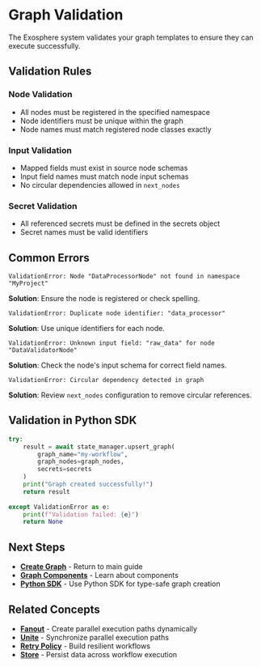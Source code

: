# Graph Validation

The Exosphere system validates your graph templates to ensure they can execute successfully.

## Validation Rules

### Node Validation
- All nodes must be registered in the specified namespace
- Node identifiers must be unique within the graph
- Node names must match registered node classes exactly

### Input Validation
- Mapped fields must exist in source node schemas
- Input field names must match node input schemas
- No circular dependencies allowed in `next_nodes`

### Secret Validation
- All referenced secrets must be defined in the secrets object
- Secret names must be valid identifiers

## Common Errors

```
ValidationError: Node "DataProcessorNode" not found in namespace "MyProject"
```
**Solution**: Ensure the node is registered or check spelling.

```
ValidationError: Duplicate node identifier: "data_processor"
```
**Solution**: Use unique identifiers for each node.

```
ValidationError: Unknown input field: "raw_data" for node "DataValidatorNode"
```
**Solution**: Check the node's input schema for correct field names.

```
ValidationError: Circular dependency detected in graph
```
**Solution**: Review `next_nodes` configuration to remove circular references.

## Validation in Python SDK

```python
try:
    result = await state_manager.upsert_graph(
        graph_name="my-workflow",
        graph_nodes=graph_nodes,
        secrets=secrets
    )
    print("Graph created successfully!")
    return result
    
except ValidationError as e:
    print(f"Validation failed: {e}")
    return None
```

## Next Steps

- **[Create Graph](./create-graph.md)** - Return to main guide
- **[Graph Components](./graph-components.md)** - Learn about components
- **[Python SDK](./python-sdk-graph.md)** - Use Python SDK for type-safe graph creation

## Related Concepts

- **[Fanout](./fanout.md)** - Create parallel execution paths dynamically
- **[Unite](./unite.md)** - Synchronize parallel execution paths
- **[Retry Policy](./retry-policy.md)** - Build resilient workflows
- **[Store](./store.md)** - Persist data across workflow execution
